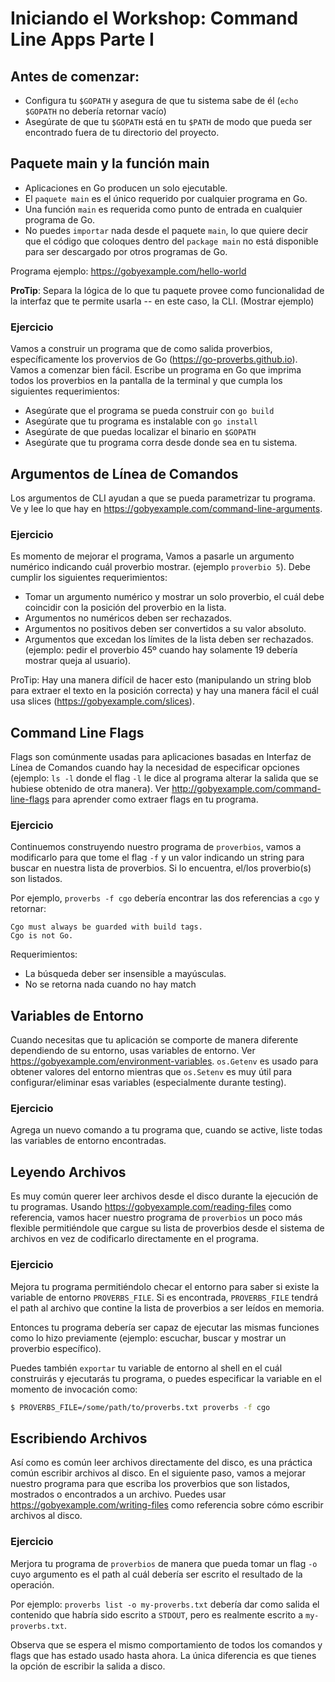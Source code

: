 # Iniciando el Workshop: Command Line Apps Parte I

## Antes de comenzar: 
* Configura tu `$GOPATH` y asegura de que tu sistema sabe de él (`echo $GOPATH` no debería retornar vacío)
* Asegúrate de que tu `$GOPATH` está en tu `$PATH` de modo que pueda ser encontrado fuera de tu directorio del proyecto.

## Paquete main y la función main
* Aplicaciones en Go producen un solo ejecutable.
* El `paquete main`  es el único requerido por cualquier programa en Go.
* Una función `main` es requerida como punto de entrada en cualquier programa de Go.
* No puedes `importar` nada desde el paquete `main`, lo que quiere decir que el código que coloques dentro del `package main` no está disponible para ser descargado por otros programas de Go.

Programa ejemplo: https://gobyexample.com/hello-world

**ProTip**: Separa la lógica de lo que tu paquete provee como funcionalidad  de la interfaz que te permite usarla -- en este caso, la CLI.
(Mostrar ejemplo)

### Ejercicio
Vamos a construir un programa que de como salida proverbios, específicamente los provervios de Go (https://go-proverbs.github.io).
Vamos a comenzar bien fácil. Escribe un programa en Go que imprima todos los proverbios en la pantalla de la terminal y que cumpla los siguientes requerimientos: 

* Asegúrate que el programa se pueda construir con `go build`
* Asegúrate que tu programa es instalable con `go install`
* Asegúrate de que puedas localizar el binario en `$GOPATH`
* Asegúrate que tu programa corra desde donde sea en tu sistema.

## Argumentos de Línea de Comandos
Los argumentos de CLI ayudan a que se pueda parametrizar tu programa. Ve y lee lo que hay en https://gobyexample.com/command-line-arguments.

### Ejercicio
Es momento de mejorar el programa, Vamos a pasarle un argumento numérico indicando cuál proverbio mostrar. (ejemplo `proverbio 5`). Debe cumplir los siguientes requerimientos:

* Tomar un argumento numérico y mostrar un solo proverbio, el cuál debe coincidir con la posición del proverbio en la lista.
* Argumentos no numéricos deben ser rechazados.
* Argumentos no positivos deben ser convertidos a su valor absoluto.
* Argumentos que excedan los límites de la lista deben ser rechazados. (ejemplo: pedir el proverbio 45º cuando hay solamente 19 debería mostrar queja al usuario).

ProTip: Hay una manera difícil de hacer esto (manipulando un string blob para extraer el texto en la posición correcta) y hay una manera fácil el cuál usa slices (https://gobyexample.com/slices). 

## Command Line Flags
Flags son comúnmente usadas para aplicaciones basadas en Interfaz de Línea de Comandos cuando hay la necesidad de especificar opciones (ejemplo: `ls -l` donde el flag `-l` le dice al programa alterar la salida que se hubiese obtenido de otra manera). Ver http://gobyexample.com/command-line-flags para aprender como extraer flags en tu programa.

### Ejercicio
Continuemos construyendo nuestro programa de `proverbios`, vamos a modificarlo para que tome el flag `-f` y un valor indicando un string para buscar en nuestra lista de proverbios. Si lo encuentra, el/los proverbio(s) son listados.

Por ejemplo, `proverbs -f cgo` debería encontrar las dos referencias a `cgo` y retornar:

```
Cgo must always be guarded with build tags.
Cgo is not Go.
```

Requerimientos:
* La búsqueda deber ser insensible a mayúsculas.
* No se retorna nada cuando no hay match

## Variables de Entorno
Cuando necesitas que tu aplicación se comporte de manera diferente dependiendo de su entorno, usas variables de entorno. Ver https://gobyexample.com/environment-variables. `os.Getenv` es usado para obtener valores del entorno mientras que `os.Setenv` es muy útil para configurar/eliminar esas variables (especialmente durante testing).

### Ejercicio
Agrega un nuevo comando a tu programa que, cuando se active, liste todas las variables de entorno encontradas.

## Leyendo Archivos
Es muy común querer leer archivos desde el disco durante la ejecución de tu programas. Usando https://gobyexample.com/reading-files como referencia, vamos hacer nuestro programa de `proverbios` un poco más flexible permitiéndole que cargue su lista de proverbios desde el sistema de archivos en vez de codificarlo directamente en el programa. 

### Ejercicio
Mejora tu programa permitiéndolo checar el entorno para saber si existe la variable de entorno `PROVERBS_FILE`. Si es encontrada, `PROVERBS_FILE` tendrá el path al archivo que contine la lista de proverbios a ser leídos en memoria.

Entonces tu programa debería ser capaz de ejecutar las mismas funciones como lo hizo previamente (ejemplo: escuchar, buscar y mostrar un proverbio específico).

Puedes también `exportar` tu variable de entorno al shell en el cuál construirás y ejecutarás tu programa, o puedes especificar la variable en el momento de invocación como:

```bash
$ PROVERBS_FILE=/some/path/to/proverbs.txt proverbs -f cgo
```

## Escribiendo Archivos
Así como es común leer archivos directamente del disco, es una práctica común escribir archivos al disco. En el siguiente paso, vamos a mejorar nuestro programa para que escriba los proverbios que son listados, mostrados o encontrados a un archivo. Puedes usar https://gobyexample.com/writing-files como referencia sobre cómo escribir archivos al disco.

### Ejercicio
Merjora tu programa de `proverbios` de manera que pueda tomar un flag `-o` cuyo argumento es el path al cuál debería ser escrito el resultado de la operación.

Por ejemplo: `proverbs list -o my-proverbs.txt` debería dar como salida el contenido que habría sido escrito a `STDOUT`, pero es realmente escrito a `my-proverbs.txt`.

Observa que se espera el mismo comportamiento de todos los comandos y flags que has estado usado hasta ahora. La única diferencia es que tienes la opción de escribir la salida a disco.

